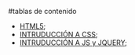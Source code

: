 #tablas de contenido

- [HTML5](./sesion03.html);
- [INTRUDUCCIÓN A CSS](./sesion03-css.html);
- [INTRUDUCCIÓN A JS y JQUERY](./sesion03-js.html);